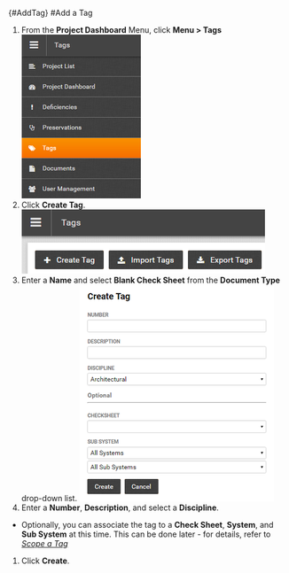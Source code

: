 {#AddTag}
#Add a Tag  
1. From the **Project Dashboard** Menu, click **Menu > Tags**  
![Menu > Documents](images\MTags.PNG)  
1. Click **Create Tag**.  
![Create Tag](images\CreateTag.png)
1. Enter a **Name** and select **Blank Check Sheet** from the **Document Type** drop-down list.
![Add Document > Check Sheet Template](images\createtagdetail.png) 
1.  Enter a **Number**, **Description**, and select a **Discipline**. 
- Optionally, you can associate the tag to a **Check Sheet**, **System**, and **Sub System** at this time. This can be done later - for details, refer to [*Scope a Tag*](#scopetag) 
1. Click **Create**.